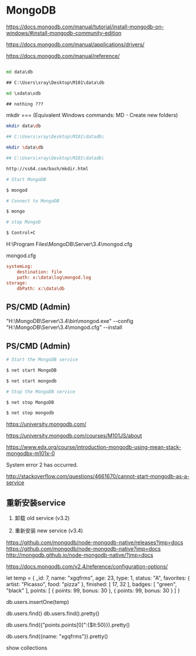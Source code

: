 # MongoDB  


https://docs.mongodb.com/manual/tutorial/install-mongodb-on-windows/#install-mongodb-community-edition

https://docs.mongodb.com/manual/applications/drivers/

https://docs.mongodb.com/manual/reference/


```cmd

md data\db

## C:\Users\xray\Desktop\M101\data\db

md \xdata\xdb

## nothing ???

``` 
mkdir === (Equivalent Windows commands: MD - Create new folders)

```sh
mkdir data\db 

## C:\Users\xray\Desktop\M101\datadb\

mkdir \data\db

## C:\Users\xray\Desktop\M101\datadb\

http://ss64.com/bash/mkdir.html

``` 





```sh
# Start MongoDB

$ mongod

# Connect to MongoDB 

$ mongo

# stop MongoD

$ Control+C


``` 

H:\Program Files\MongoDB\Server\3.4\mongod.cfg  

mongod.cfg

```cfg
systemLog:
    destination: file
    path: x:\data\log\mongod.log
storage:
    dbPath: x:\data\db
``` 



## PS/CMD (Admin)

"H:\MongoDB\Server\3.4\bin\mongod.exe" --config "H:\MongoDB\Server\3.4\mongod.cfg" --install

## PS/CMD (Admin)


```sh
# Start the MongoDB service

$ net start MongoDB

$ net start mongodb

# Stop the MongoDB service  

$ net stop MongoDB

$ net stop mongodb

``` 




https://university.mongodb.com/


https://university.mongodb.com/courses/M101JS/about


https://www.edx.org/course/introduction-mongodb-using-mean-stack-mongodbx-m101x-0  




System error 2 has occurred.


http://stackoverflow.com/questions/4661670/cannot-start-mongodb-as-a-service


## 重新安装service


1. 卸载 old service (v3.2)

2. 重新安装 new service (v3.4)




https://github.com/mongodb/node-mongodb-native/releases?jmp=docs
https://github.com/mongodb/node-mongodb-native?jmp=docs  
http://mongodb.github.io/node-mongodb-native/?jmp=docs  


https://docs.mongodb.com/v2.4/reference/configuration-options/





let temp = {
       _id: 7,
       name: "xgqfrms",
       age: 23,
       type: 1,
       status: "A",
       favorites: { artist: "Picasso", food: "pizza" },
       finished: [ 17, 32 ],
       badges: [ "green", "black" ],
       points: [
          { points: 99, bonus: 30 },
          { points: 99, bonus: 30 }
       ]
     }

db.users.insertOne(temp)


db.users.find()
db.users.find().pretty()


db.users.find({"points.points[0]":{$lt:50}}).pretty()


db.users.find({name: "xgqfrms"}).pretty()

show collections






